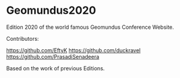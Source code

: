 # Geomundus2020
Edition 2020 of the world famous Geomundus Conference Website.


Contributors:

https://github.com/EftyK
https://github.com/duckravel
https://github.com/PrasadiSenadeera

Based on the work of previous Editions.
